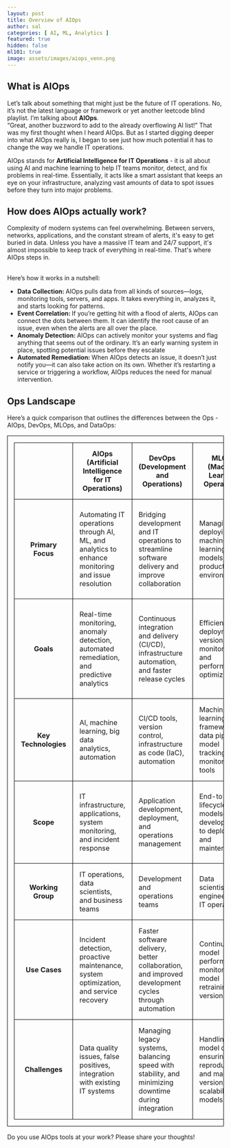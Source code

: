 ```yaml
---
layout: post
title: Overview of AIOps
author: sal
categories: [ AI, ML, Analytics ]
featured: true
hidden: false
ml101: true
image: assets/images/aiops_venn.png
---
```

    
<link href="https://afeld.github.io/emoji-css/emoji.css" rel="stylesheet">
<style>
  table, th, td {
    border: 1px solid black;
    border-collapse: collapse;
    padding: 15px;
  }

  th {
    background-color: #cacfd9;
    text-align: center;
  }

</style>
<h2><strong>What is AIOps</strong></h2>
<p>Let’s talk about something that might just be the future of IT operations. No, it’s not the latest language or framework or yet another leetcode blind playlist. I’m talking about <strong>AIOps</strong>.
<br>
“Great, another buzzword to add to the already overflowing AI list!” That was my first thought when I heard AIOps. But as I started digging deeper into what AIOps really is, I began to see just how much potential it has to change the way we handle IT operations.
</p>

<p>AIOps stands for <strong>Artificial Intelligence for IT Operations</strong> - it is all about using AI and machine learning to help IT teams monitor, detect, and fix problems in real-time. Essentially, it acts like a smart assistant that keeps an eye on your infrastructure, analyzing vast amounts of data to spot issues before they turn into major problems.</p>

<h2><strong>How does AIOps actually work?</strong></h2>
<p> Complexity of modern systems can feel overwhelming. Between servers, networks, applications, and the constant stream of alerts, it's easy to get buried in data. Unless you have a massive IT team and 24/7 support, it's almost impossible to keep track of everything in real-time. That's where AIOps steps in.</p>
<br>
Here’s how it works in a nutshell:
<ul>
<li><strong>Data Collection: </strong>AIOps pulls data from all kinds of sources—logs, monitoring tools, servers, and apps. It takes everything in, analyzes it, and starts looking for patterns.</li>
<li><strong>Event Correlation: </strong>If you’re getting hit with a flood of alerts, AIOps can connect the dots between them. It can identify the root cause of an issue, even when the alerts are all over the place.</li>
<li><strong>Anomaly Detection: </strong>AIOps can actively monitor your systems and flag anything that seems out of the ordinary. It’s an early warning system in place, spotting potential issues before they escalate </li>
<li><strong>Automated Remediation: </strong>When AIOps detects an issue, it doesn’t just notify you—it can also take action on its own. Whether it’s restarting a service or triggering a workflow, AIOps reduces the need for manual intervention.</li>
</ul>

<h2><strong>Ops Landscape</strong></h2>
<p>Here’s a quick comparison that outlines the differences between the Ops -  AIOps, DevOps, MLOps, and DataOps: </p>

<table>
  <tr>
    <td></td>
    <th scope="col">AIOps (Artificial Intelligence for IT Operations)</th>
    <th scope="col">DevOps (Development and Operations)</th>
    <th scope="col">MLOps (Machine Learning Operations)</th>
    <th scope="col">DataOps (Data Operations)</th>
  </tr>
  <tr>
    <th scope="row">Primary Focus</th>
    <td>Automating IT operations through AI, ML, and analytics to enhance monitoring and issue resolution</td>
    <td>Bridging development and IT operations to streamline software delivery and improve collaboration</td>
    <td>Managing and deploying machine learning models in production environments</td>
    <td>Optimizing and managing the flow of data across the organization for analytics and decision-making</td>
  </tr>
  <tr>
    <th scope="row">Goals</th>
    <td>Real-time monitoring, anomaly detection, automated remediation, and predictive analytics</td>
    <td>Continuous integration and delivery (CI/CD), infrastructure automation, and faster release cycles</td>
    <td>Efficient model deployment, versioning, monitoring, and performance optimization</td>
    <td>Streamlined data pipelines, ensuring high-quality, accessible, and consistent data for analysis</td>
  </tr>
  <tr>
    <th scope="row">Key Technologies</th>
    <td>AI, machine learning, big data analytics, automation</td>
    <td>CI/CD tools, version control, infrastructure as code (IaC), automation</td>
    <td>Machine learning frameworks, data pipelines, model tracking, and monitoring tools</td>
    <td>Data pipeline orchestration, data quality tools, version control, and governance tools</td>
  </tr>
  <tr>
    <th scope="row">Scope</th>
    <td>IT infrastructure, applications, system monitoring, and incident response</td>
    <td>Application development, deployment, and operations management</td>
    <td>End-to-end lifecycle of ML models—from development to deployment and maintenance</td>
    <td>Data ingestion, storage, processing, and delivery across various systems</td>
  </tr>
  <tr>
    <th scope="row">Working Group</th>
    <td>IT operations, data scientists, and business teams </td>
    <td>Development and operations teams</td>
    <td>Data scientists, ML engineers, and IT operations</td>
    <td>Data engineers, analysts, and business stakeholders</td>
  </tr>
  <tr>
    <th scope="row">Use Cases</th>
    <td>Incident detection, proactive maintenance, system optimization, and service recovery</td>
    <td>Faster software delivery, better collaboration, and improved development cycles through automation</td>
    <td>Continuous model performance monitoring, model retraining, and version control</td>
    <td>Data pipeline management, ensuring data integrity, consistency, and accessibility across multiple systems</td>
  </tr>
  <tr>
    <th scope="row">Challenges</th>
    <td>Data quality issues, false positives, integration with existing IT systems</td>
    <td>Managing legacy systems, balancing speed with stability, and minimizing downtime during integration</td>
    <td>Handling model drift, ensuring reproducibility, and managing versioning and scalability of models</td>
    <td>Maintaining data quality, overcoming data silos, and ensuring governance and compliance with large datasets</td>
  </tr>
</table>

<p>Do you use AIOps tools at your work? Please share your thoughts!</p>
